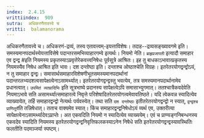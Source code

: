 ```yaml
---
index:  2.4.15
vrittiindex:  909
sutra:  अधिकरणैतावत्त्वे च
vritti:  balamanorama 
---
```


अधिकरणैतावत्त्वे च। अधिकरणं-द्रव्यं, तस्य एतावत्त्वम्-इयत्ताविशेषः। तदाह--द्रव्यसङ्ख्यावगमे इति। समस्यमानपदार्थस्येयत्ताविसेषे पदान्तरसमभिव्याहारगम्ये इत्यर्थः। नियमो नेति। `ब्राहृप्रजापती` इत्यादौ समाहार एव द्वन्द्व #इति नियमस्य प्रकृतस्याऽप्रवृत्तेरेकवत्त्वनिषेधः पूर्वसूत्रे आश्रितः। इह तु बाधकाऽभावात्प्रकृतस्य नियमस्यैव निषेध आश्रित इति भावः। दश दन्तोष्ठा इति। दन्ताश्च ओष्ठाश्चेति विग्रहः। इतरेतरयोगद्वन्द्वोऽयं, न तु समाहार द्वन्द्वः। समासार्थसमाहारविशेषणीभूतसमस्यमानपदार्थानां पदान्तरलभ्यदशत्वसापेक्षत्वेनाऽसामर्थ्यात्। इतरेतरयोगद्वन्द्वस्तु भवत्येव, तत्र समस्यमानपदार्थानामेव प्रधानत्वात्। `उपमितं व्याघ्रादिभिः` इति सूत्रभाष्ये प्रदानस्य सापेक्षत्वेऽपि समासाभ्युगमात्। ततश्चात्रैकवदेवेति नियमाऽभावे सति असामर्थ्यात्समाहारत्वे निवृत्ते परिशेषादितरेतरयोगत्वमेवावतिष्ठते। यदि त्वेकवन्न स्यादित्येव व्याख्यायेत, तर्हि समाहारद्वन्द्वो नेत्यर्थः पर्यवस्येत्। तथा सति `दश दन्तोष्ठाः` इतीतरेतरयोगद्वन्द्वो न स्यात्, `द्वन्द्वश्च प्राणितूर्ये`ति तन्निषेधात्। तताच वाक्यमेव स्यात्। किंच समाहारद्वन्द्वनिषेधोऽयं व्यर्थ एव, उक्तरीत्या सापेक्षत्वेनाऽसामर्थ्यादेवऽप्राप्तेः। अत एकवदिति नियमो न स्यादित्येव व्याख्ययेम्। एवं च प्राण्यङ्गनिबन्धनस्य एकवदेव स्यादिति नियमस्य इतरेतरयोगद्वन्द्वनिवृत्तिफलकस्याऽनेन निषेधे सति इतरेतरयोगद्वन्द्वस्यावस्थितिः फलतीति पदमञ्जर्या स्पष्टम्।

